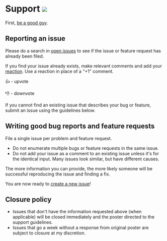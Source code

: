 # Support [![](https://isitmaintained.com/badge/resolution/crazy-max/gosu.svg)](https://isitmaintained.com/project/crazy-max/gosu)

First, [be a good guy](https://github.com/kossnocorp/etiquette/blob/master/README.md).

## Reporting an issue

Please do a search in [open issues](https://github.com/crazy-max/gosu/issues?utf8=%E2%9C%93&q=) to see if the issue
or feature request has already been filed.

If you find your issue already exists, make relevant comments and add your
[reaction](https://github.com/blog/2119-add-reactions-to-pull-requests-issues-and-comments). Use a reaction in
place of a "+1" comment.

:+1: - upvote

:-1: - downvote

If you cannot find an existing issue that describes your bug or feature, submit an issue using the guidelines below.

## Writing good bug reports and feature requests

File a single issue per problem and feature request.

* Do not enumerate multiple bugs or feature requests in the same issue.
* Do not add your issue as a comment to an existing issue unless it's for the identical input. Many issues look similar, but have different causes.

The more information you can provide, the more likely someone will be successful reproducing the issue and finding
a fix.

You are now ready to [create a new issue](https://github.com/crazy-max/gosu/issues/new/choose)!

## Closure policy

* Issues that don't have the information requested above (when applicable) will be closed immediately and the poster directed to the support guidelines.
* Issues that go a week without a response from original poster are subject to closure at my discretion.
